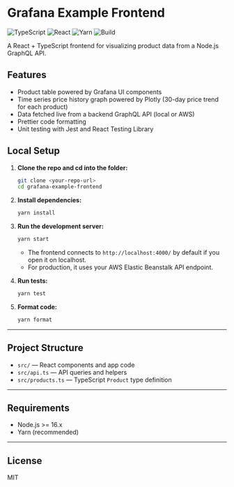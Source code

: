 # Grafana Example Frontend

![TypeScript](https://img.shields.io/badge/code-typescript-blue?logo=typescript)
![React](https://img.shields.io/badge/framework-react-61DAFB?logo=react)
![Yarn](https://img.shields.io/badge/package%20manager-yarn-2C8EBB?logo=yarn)
![Build](https://github.com/jesshmusic/grafana-example/actions/workflows/master.yml/badge.svg)


A React + TypeScript frontend for visualizing product data from a Node.js GraphQL API.

## Features

- Product table powered by Grafana UI components
- Time series price history graph powered by Plotly (30-day price trend for each product)
- Data fetched live from a backend GraphQL API (local or AWS)
- Prettier code formatting
- Unit testing with Jest and React Testing Library

## Local Setup

1. **Clone the repo and cd into the folder:**

    ```bash
    git clone <your-repo-url>
    cd grafana-example-frontend
    ```

2. **Install dependencies:**

    ```bash
    yarn install
    ```

3. **Run the development server:**

    ```bash
    yarn start
    ```
   - The frontend connects to `http://localhost:4000/` by default if you open it on localhost.
   - For production, it uses your AWS Elastic Beanstalk API endpoint.

4. **Run tests:**

    ```bash
    yarn test
    ```

5. **Format code:**

    ```bash
    yarn format
    ```

---

## Project Structure

- `src/` — React components and app code
- `src/api.ts` — API queries and helpers
- `src/products.ts` — TypeScript `Product` type definition

---

## Requirements

- Node.js >= 16.x
- Yarn (recommended)

---

## License

MIT
